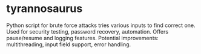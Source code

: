 # tyrannosaurus
Python script for brute force attacks tries various inputs to find correct one. Used for security testing, password recovery, automation. Offers pause/resume and logging features. Potential improvements: multithreading, input field support, error handling.
